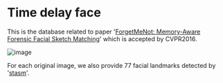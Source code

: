 # Time delay face

This is the database related to paper '[ForgetMeNot: Memory-Aware Forensic Facial Sketch Matching](http://www.eecs.qmul.ac.uk/~tmh/papers/ouyang2016forgetmenot)' which is accepted by CVPR2016.

![image](http://sketchx.eecs.qmul.ac.uk/wp-content/uploads/sites/27/2016/04/cvpr3-768x623.jpg)

For each original image, we also provide 77 facial landmarks detected by '[stasm](http://www.milbo.users.sonic.net/stasm/)'.

